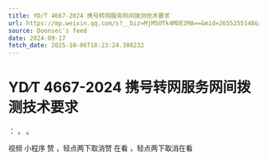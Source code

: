 ```yaml
---
title: YD∕T 4667-2024 携号转网服务网间拨测技术要求
url: https://mp.weixin.qq.com/s?__biz=MjM5OTk4MDE2MA==&mid=2655255148&idx=4&sn=20cabeef6c4d6f7bfdbe82722757d071
source: Doonsec's feed
date: 2024-09-17
fetch_date: 2025-10-06T18:23:24.386232
---
```


# YD∕T 4667-2024 携号转网服务网间拨测技术要求

：
，
。

视频
小程序
赞
，轻点两下取消赞
在看
，轻点两下取消在看